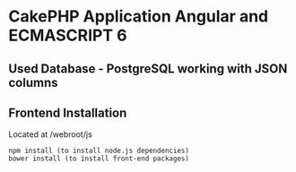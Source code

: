 # CakePHP Application Angular and ECMASCRIPT 6


## Used Database - PostgreSQL working with JSON columns

## Frontend Installation
Located at /webroot/js
````
npm install (to install node.js dependencies)
bower install (to install front-end packages)
````
